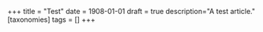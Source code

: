 +++
title = "Test"
date = 1908-01-01
draft = true
description="A test article."
[taxonomies]
tags = []
+++
